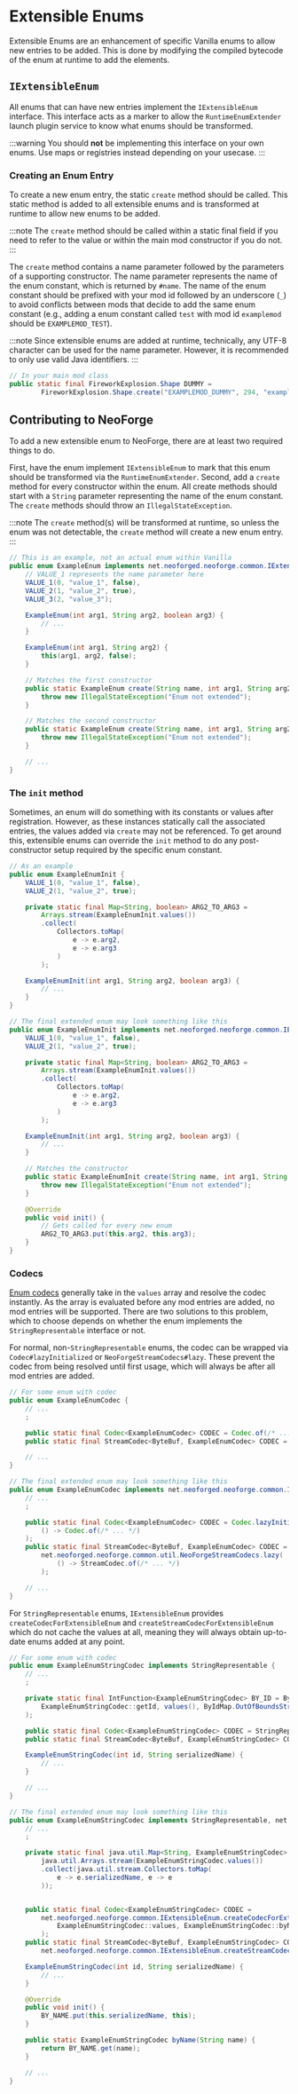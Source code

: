 # Extensible Enums

Extensible Enums are an enhancement of specific Vanilla enums to allow new entries to be added. This is done by modifying the compiled bytecode of the enum at runtime to add the elements.

## `IExtensibleEnum`

All enums that can have new entries implement the `IExtensibleEnum` interface. This interface acts as a marker to allow the `RuntimeEnumExtender` launch plugin service to know what enums should be transformed.

:::warning
You should **not** be implementing this interface on your own enums. Use maps or registries instead depending on your usecase.
:::

### Creating an Enum Entry

To create a new enum entry, the static `create` method should be called. This static method is added to all extensible enums and is transformed at runtime to allow new enums to be added.

:::note
The `create` method should be called within a static final field if you need to refer to the value or within the main mod constructor if you do not.
:::

The `create` method contains a name parameter followed by the parameters of a supporting constructor. The name parameter represents the name of the enum constant, which is returned by `#name`. The name of the enum constant should be prefixed with your mod id followed by an underscore (`_`) to avoid conflicts between mods that decide to add the same enum constant (e.g., adding a enum constant called `test` with mod id `examplemod` should be `EXAMPLEMOD_TEST`).

:::note
Since extensible enums are added at runtime, technically, any UTF-8 character can be used for the name parameter. However, it is recommended to only use valid Java identifiers.
:::

```java
// In your main mod class
public static final FireworkExplosion.Shape DUMMY =
        FireworkExplosion.Shape.create("EXAMPLEMOD_DUMMY", 294, "examplemod_dummy");
```

## Contributing to NeoForge

To add a new extensible enum to NeoForge, there are at least two required things to do.

First, have the enum implement `IExtensibleEnum` to mark that this enum should be transformed via the `RuntimeEnumExtender`. Second, add a `create` method for every constructor within the enum. All create methods should start with a `String` parameter representing the name of the enum constant. The `create` methods should throw an `IllegalStateException`.

:::note
The `create` method(s) will be transformed at runtime, so unless the enum was not detectable, the `create` method will create a new enum entry.
:::

```java
// This is an example, not an actual enum within Vanilla
public enum ExampleEnum implements net.neoforged.neoforge.common.IExtensibleEnum {
    // VALUE_1 represents the name parameter here
    VALUE_1(0, "value_1", false),
    VALUE_2(1, "value_2", true),
    VALUE_3(2, "value_3");

    ExampleEnum(int arg1, String arg2, boolean arg3) {
        // ...
    }

    ExampleEnum(int arg1, String arg2) {
        this(arg1, arg2, false);
    }

    // Matches the first constructor
    public static ExampleEnum create(String name, int arg1, String arg2, boolean arg3) {
        throw new IllegalStateException("Enum not extended");
    }

    // Matches the second constructor
    public static ExampleEnum create(String name, int arg1, String arg2) {
        throw new IllegalStateException("Enum not extended");
    }

    // ...
}
```

### The `init` method

Sometimes, an enum will do something with its constants or values after registration. However, as these instances statically call the associated entries, the values added via `create` may not be referenced. To get around this, extensible enums can override the `init` method to do any post-constructor setup required by the specific enum constant.

```java
// As an example
public enum ExampleEnumInit {
    VALUE_1(0, "value_1", false),
    VALUE_2(1, "value_2", true);

    private static final Map<String, boolean> ARG2_TO_ARG3 =
        Arrays.stream(ExampleEnumInit.values())
        .collect(
            Collectors.toMap(
                e -> e.arg2,
                e -> e.arg3
            )
        );

    ExampleEnumInit(int arg1, String arg2, boolean arg3) {
        // ...
    }
}

// The final extended enum may look something like this
public enum ExampleEnumInit implements net.neoforged.neoforge.common.IExtensibleEnum {
    VALUE_1(0, "value_1", false),
    VALUE_2(1, "value_2", true);

    private static final Map<String, boolean> ARG2_TO_ARG3 =
        Arrays.stream(ExampleEnumInit.values())
        .collect(
            Collectors.toMap(
                e -> e.arg2,
                e -> e.arg3
            )
        );

    ExampleEnumInit(int arg1, String arg2, boolean arg3) {
        // ...
    }

    // Matches the constructor
    public static ExampleEnumInit create(String name, int arg1, String arg2, boolean arg3) {
        throw new IllegalStateException("Enum not extended");
    }

    @Override
    public void init() {
        // Gets called for every new enum
        ARG2_TO_ARG3.put(this.arg2, this.arg3);
    }
}
```

### Codecs

[Enum codecs][codec] generally take in the `values` array and resolve the codec instantly. As the array is evaluated before any mod entries are added, no mod entries will be supported. There are two solutions to this problem, which to choose depends on whether the enum implements the `StringRepresentable` interface or not.

For normal, non-`StringRepresentable` enums, the codec can be wrapped via `Codec#lazyInitialized` or `NeoForgeStreamCodecs#lazy`. These prevent the codec from being resolved until first usage, which will always be after all mod entries are added.

```java
// For some enum with codec
public enum ExampleEnumCodec {
    // ...
    ;

    public static final Codec<ExampleEnumCodec> CODEC = Codec.of(/* ... */);
    public static final StreamCodec<ByteBuf, ExampleEnumCodec> CODEC = StreamCodec.of(/* ... */);

    // ...
}

// The final extended enum may look something like this
public enum ExampleEnumCodec implements net.neoforged.neoforge.common.IExtensibleEnum {
    // ...
    ;

    public static final Codec<ExampleEnumCodec> CODEC = Codec.lazyInitialized(
        () -> Codec.of(/* ... */)
    );
    public static final StreamCodec<ByteBuf, ExampleEnumCodec> CODEC = 
        net.neoforged.neoforge.common.util.NeoForgeStreamCodecs.lazy(
            () -> StreamCodec.of(/* ... */)
        );

    // ...
}
```

For `StringRepresentable` enums, `IExtensibleEnum` provides `createCodecForExtensibleEnum` and `createStreamCodecForExtensibleEnum` which do not cache the values at all, meaning they will always obtain up-to-date enums added at any point.

```java
// For some enum with codec
public enum ExampleEnumStringCodec implements StringRepresentable {
    // ...
    ;

    private static final IntFunction<ExampleEnumStringCodec> BY_ID = ByIdMap.continuous(
        ExampleEnumStringCodec::getId, values(), ByIdMap.OutOfBoundsStrategy.ZERO
    );

    public static final Codec<ExampleEnumStringCodec> CODEC = StringRepresentable.fromEnum(ExampleEnumStringCodec::values);
    public static final StreamCodec<ByteBuf, ExampleEnumStringCodec> CODEC = ByteBufCodecs.idMapper(BY_ID, ExampleEnumStringCodec::getId);

    ExampleEnumStringCodec(int id, String serializedName) {
        // ...
    }

    // ...
}

// The final extended enum may look something like this
public enum ExampleEnumStringCodec implements StringRepresentable, net.neoforged.neoforge.common.IExtensibleEnum {
    // ...
    ;

    private static final java.util.Map<String, ExampleEnumStringCodec> BY_NAME = 
        java.util.Arrays.stream(ExampleEnumStringCodec.values())
        .collect(java.util.stream.Collectors.toMap(
            e -> e.serializedName, e -> e
        ));


    public static final Codec<ExampleEnumStringCodec> CODEC =
        net.neoforged.neoforge.common.IExtensibleEnum.createCodecForExtensibleEnum(
            ExampleEnumStringCodec::values, ExampleEnumStringCodec::byName
        );
    public static final StreamCodec<ByteBuf, ExampleEnumStringCodec> CODEC =
        net.neoforged.neoforge.common.IExtensibleEnum.createStreamCodecForExtensibleEnum(ExampleEnumStringCodec::values);

    ExampleEnumStringCodec(int id, String serializedName) {
        // ...
    }

    @Override
    public void init() {
        BY_NAME.put(this.serializedName, this);
    }

    public static ExampleEnumStringCodec byName(String name) {
        return BY_NAME.get(name);
    }

    // ...
}
```

[codec]: ../datastorage/codecs.md
